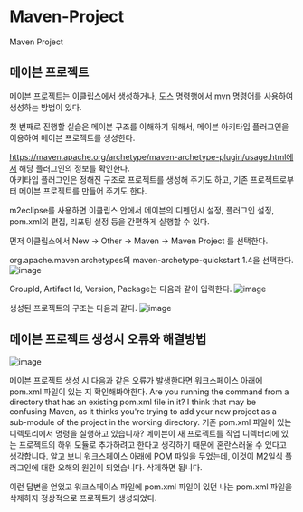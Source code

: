 # Maven-Project
Maven Project 

## 메이븐 프로젝트

메이븐 프로젝트는 이클립스에서 생성하거나, 도스 명령행에서 mvn 명령어를 사용하여 생성하는 방법이 있다.

첫 번째로 진행할 실습은 메이븐 구조를 이해하기 위해서, 메이븐 아키타입 플러그인을 이용하여 메이븐 프로젝트를 생성한다.   

https://maven.apache.org/archetype/maven-archetype-plugin/usage.html에서 해당 플러그인의 정보를 확인한다.   
아키타입 플러그인은 정해진 구조로 프로젝트를 생성해 주기도 하고, 기존 프로젝트로부터 메이븐 프로젝트를 만들어 주기도 한다.

m2eclipse를 사용하면 이클립스 안에서 메이븐의 디펜던시 설정, 플러그인 설정, pom.xml의 편집, 리포팅 설정 등을 간편하게 실행할 수 있다.   

먼저 이클립스에서 New -> Other -> Maven -> Maven Project 를 선택한다.   

org.apache.maven.archetypes의 maven-archetype-quickstart 1.4을 선택한다.
![image](https://user-images.githubusercontent.com/58906858/180365186-b46b074a-99d5-4a04-8482-cfd93a915cf1.png)

GroupId, Artifact Id, Version, Package는 다음과 같이 입력한다.
![image](https://user-images.githubusercontent.com/58906858/180365297-f43c8491-2b04-4b53-ab03-9293eba539bf.png)

생성된 프로젝트의 구조는 다음과 같다.
![image](https://user-images.githubusercontent.com/58906858/180374807-b67ac0fa-5272-43d5-b5c4-f4fbae792553.png)

## 메이븐 프로젝트 생성시 오류와 해결방법

![image](https://user-images.githubusercontent.com/58906858/180588063-3f712923-7e05-43c9-927b-e86ade529498.png)

메이븐 프로젝트 생성 시 다음과 같은 오류가 발생한다면 워크스페이스 아래에 pom.xml 파일이 있는 지 확인해봐야한다.
Are you running the command from a directory that has an existing pom.xml file in it? I think that may be confusing Maven, as it thinks you're trying to add your new project as a sub-module of the project in the working directory.
기존 pom.xml 파일이 있는 디렉토리에서 명령을 실행하고 있습니까? 메이븐이 새 프로젝트를 작업 디렉터리에 있는 프로젝트의 하위 모듈로 추가하려고 한다고 생각하기 때문에 혼란스러울 수 있다고 생각합니다.
알고 보니 워크스페이스 아래에 POM 파일을 두었는데, 이것이 M2일식 플러그인에 대한 오해의 원인이 되었습니다. 삭제하면 됩니다.

이런 답변을 얻었고 워크스페이스 파일에 pom.xml 파일이 있던 나는 pom.xml 파일을 삭제하자 정상적으로 프로젝트가 생성되었다.
